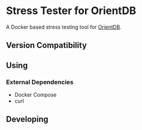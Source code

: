 # Stress Tester for OrientDB

A Docker based stress testing tool for [OrientDB](https://github.com/orientechnologies/orientdb).

## Version Compatibility



## Using

### External Dependencies

 * Docker Compose
 * curl
 

## Developing


